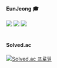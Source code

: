 <div align="center">
 
  <div align="left">
    
  #### EunJeong 🎓
  <a href="https://github.com/eunzzan"><img src="https://img.shields.io/badge/GitHub-181717?style=flat-square&logo=GitHub&logoColor=white"/></a>
  <a href="https://oxrlo.tistory.com/"><img src="https://img.shields.io/badge/Tistory-F0A500?style=flat-square&logo=Funimation&logoColor=white"/></a>
  <a href="https://medium.com/dong-gle"/><img src="https://img.shields.io/badge/Donggle_Team_Blog-000000?style=flat-square&logo=Medium&logoColor=white"/></a>
  
  <!--
  <a href="https://www.acmicpc.net/user/silverj"><img src="https://img.shields.io/badge/BaekJoon-2FA4FF?style=flat-square&logo=Bilibili&logoColor=white"/></a>
  -->
   #
  
   #### Solved.ac
[![Solved.ac 프로필](http://mazassumnida.wtf/api/v2/generate_badge?boj=silverj)](https://solved.ac/silverj)
<!-- ![hyp3rflow's solved.ac stats](https://github-readme-solvedac.hyp3rflow.vercel.app/api/?handle=silverj) -->
   #
   
<!--   #### Trophy 🏆
  ![trophy](https://github-profile-trophy.vercel.app/?username=ezzanzzan) -->
    
  </div>

</div>

<!--
**ezzanzzan/ezzanzzan** is a ✨ _special_ ✨ repository because its `README.md` (this file) appears on your GitHub profile.

Here are some ideas to get you started:

- 🔭 I’m currently working on ...
- 🌱 I’m currently learning ...
- 👯 I’m looking to collaborate on ...
- 🤔 I’m looking for help with ...
- 💬 Ask me about ...
- 📫 How to reach me: ...
- 😄 Pronouns: ...
- ⚡ Fun fact: ...
-->
